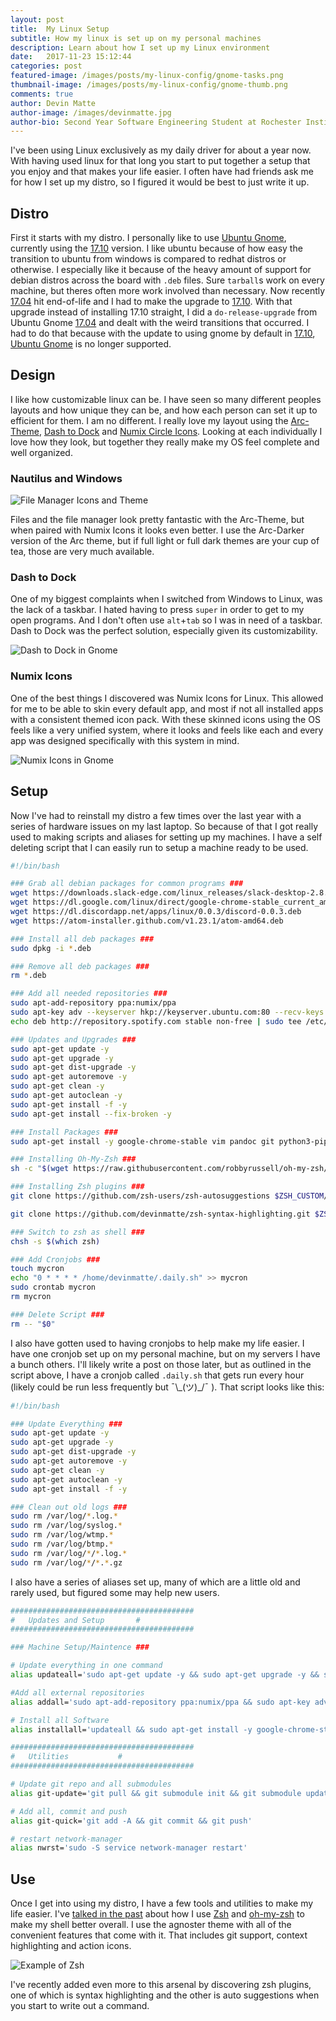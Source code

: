 ```yaml
---
layout: post
title:  My Linux Setup
subtitle: How my linux is set up on my personal machines
description: Learn about how I set up my Linux environment
date:   2017-11-23 15:12:44
categories: post
featured-image: /images/posts/my-linux-config/gnome-tasks.png
thumbnail-image: /images/posts/my-linux-config/gnome-thumb.png
comments: true
author: Devin Matte
author-image: /images/devinmatte.jpg
author-bio: Second Year Software Engineering Student at Rochester Institute of Technology
---
```


I've been using Linux exclusively as my daily driver for about a year now. With having used linux for that long you start to put together a setup that you enjoy and that makes your life easier. I often have had friends ask me for how I set up my distro, so I figured it would be best to just write it up.

## Distro

First it starts with my distro. I personally like to use [Ubuntu Gnome](https://ubuntugnome.org/), currently using the [17.10](https://www.ubuntu.com/desktop/1710) version. I like ubuntu because of how easy the transition to ubuntu from windows is compared to redhat distros or otherwise. I especially like it because of the heavy amount of support for debian distros across the board with `.deb` files. Sure `tarball`s work on every machine, but theres often more work involved than necessary.
Now recently [17.04](https://wiki.ubuntu.com/UbuntuGNOME/GetUbuntuGNOME) hit end-of-life and I had to make the upgrade to [17.10](https://www.ubuntu.com/desktop/1710). With that upgrade instead of installing 17.10 straight, I did a `do-release-upgrade` from Ubuntu Gnome [17.04](https://wiki.ubuntu.com/UbuntuGNOME/GetUbuntuGNOME) and dealt with the weird transitions that occurred. I had to do that because with the update to using gnome by default in [17.10](https://www.ubuntu.com/desktop/1710), [Ubuntu Gnome](https://ubuntugnome.org/) is no longer supported.

## Design

I like how customizable linux can be. I have seen so many different peoples layouts and how unique they can be, and how each person can set it up to efficient for them. I am no different. I really love my layout using the [Arc-Theme](https://github.com/horst3180/arc-theme), [Dash to Dock](https://extensions.gnome.org/extension/307/dash-to-dock/) and [Numix Circle Icons](https://github.com/numixproject/numix-icon-theme-circle). Looking at each individually I love how they look, but together they really make my OS feel complete and well organized.


### Nautilus and Windows

![File Manager Icons and Theme](/images/posts/my-linux-config/file-manager.png)

Files and the file manager look pretty fantastic with the Arc-Theme, but when paired with Numix Icons it looks even better. I use the Arc-Darker version of the Arc theme, but if full light or full dark themes are your cup of tea, those are very much available.

### Dash to Dock

One of my biggest complaints when I switched from Windows to Linux, was the lack of a taskbar. I hated having to press `super` in order to get to my open programs. And I don't often use `alt`+`tab` so I was in need of a taskbar. Dash to Dock was the perfect solution, especially given its customizability.

![Dash to Dock in Gnome](/images/posts/my-linux-config/gnome-tasks.png)

### Numix Icons
One of the best things I discovered was Numix Icons for Linux. This allowed for me to be able to skin every default app, and most if not all installed apps with a consistent themed icon pack. With these skinned icons using the OS feels like a very unified system, where it looks and feels like each and every app was designed specifically with this system in mind.

![Numix Icons in Gnome](/images/posts/my-linux-config/icons.png)

## Setup

Now I've had to reinstall my distro a few times over the last year with a series of hardware issues on my last laptop. So because of that I got really used to making scripts and aliases for setting up my machines. I have a self deleting script that I can easily run to setup a machine ready to be used.

```bash
#!/bin/bash

### Grab all debian packages for common programs ###
wget https://downloads.slack-edge.com/linux_releases/slack-desktop-2.8.0-amd64.deb
wget https://dl.google.com/linux/direct/google-chrome-stable_current_amd64.deb
wget https://dl.discordapp.net/apps/linux/0.0.3/discord-0.0.3.deb
wget https://atom-installer.github.com/v1.23.1/atom-amd64.deb

### Install all deb packages ###
sudo dpkg -i *.deb

### Remove all deb packages ###
rm *.deb

### Add all needed repositories ###
sudo apt-add-repository ppa:numix/ppa
sudo apt-key adv --keyserver hkp://keyserver.ubuntu.com:80 --recv-keys BBEBDCB318AD50EC6865090613B00F1FD2C19886 0DF731E45CE24F27EEEB1450EFDC8610341D9410
echo deb http://repository.spotify.com stable non-free | sudo tee /etc/apt/sources.list.d/spotify.list

### Updates and Upgrades ###
sudo apt-get update -y
sudo apt-get upgrade -y
sudo apt-get dist-upgrade -y
sudo apt-get autoremove -y
sudo apt-get clean -y
sudo apt-get autoclean -y
sudo apt-get install -f -y
sudo apt-get install --fix-broken -y

### Install Packages ###
sudo apt-get install -y google-chrome-stable vim pandoc git python3-pip php numix-icon-theme-circle texlive-full openssh-server spotify-client openjdk-8-* arc-theme npm nodejs nodejs-legacy zsh

### Installing Oh-My-Zsh ###
sh -c "$(wget https://raw.githubusercontent.com/robbyrussell/oh-my-zsh/master/tools/install.sh -O -)"

### Installing Zsh plugins ###
git clone https://github.com/zsh-users/zsh-autosuggestions $ZSH_CUSTOM/plugins/zsh-autosuggestions

git clone https://github.com/devinmatte/zsh-syntax-highlighting.git $ZSH_CUSTOM/plugins/zsh-syntax-highlighting

### Switch to zsh as shell ###
chsh -s $(which zsh)

### Add Cronjobs ###
touch mycron   
echo "0 * * * * /home/devinmatte/.daily.sh" >> mycron
sudo crontab mycron
rm mycron

### Delete Script ###
rm -- "$0"
```

I also have gotten used to having cronjobs to help make my life easier. I have one cronjob set up on my personal machine, but on my servers I have a bunch others. I'll likely write a post on those later, but as outlined in the script above, I have a cronjob called `.daily.sh` that gets run every hour (likely could be run less frequently but ¯\\\_(ツ)\_/¯ ). That script looks like this:

```bash
#!/bin/bash

### Update Everything ###
sudo apt-get update -y
sudo apt-get upgrade -y
sudo apt-get dist-upgrade -y
sudo apt-get autoremove -y
sudo apt-get clean -y
sudo apt-get autoclean -y
sudo apt-get install -f -y

### Clean out old logs ###
sudo rm /var/log/*.log.*
sudo rm /var/log/syslog.*
sudo rm /var/log/wtmp.*
sudo rm /var/log/btmp.*
sudo rm /var/log/*/*.log.*
sudo rm /var/log/*/*.*.gz
```

I also have a series of aliases set up, many of which are a little old and rarely used, but figured some may help new users.

```bash
#########################################
#	Updates and Setup		#
#########################################

### Machine Setup/Maintence ###

# Update everything in one command
alias updateall='sudo apt-get update -y && sudo apt-get upgrade -y && sudo apt-get dist-upgrade -y && sudo apt-get autoremove -y && sudo apt-get clean -y && sudo apt-get autoclean -y && sudo apt-get install -f -y'

#Add all external repositories
alias addall='sudo apt-add-repository ppa:numix/ppa && sudo apt-key adv --keyserver hkp://keyserver.ubuntu.com:80 --recv-keys BBEBDCB318AD50EC6865090613B00F1FD2C19886 && echo deb http://repository.spotify.com stable non-free | sudo tee /etc/apt/sources.list.d/spotify.list'

# Install all Software
alias installall='updateall && sudo apt-get install -y google-chrome-stable vim pandoc git python3-pip php numix-icon-theme-circle texlive-full openssh-server spotify-client openjdk-8-* arc-theme npm nodejs nodejs-legacy zsh'

#########################################
#	Utilities			#
#########################################

# Update git repo and all submodules
alias git-update='git pull && git submodule init && git submodule update && git submodule foreach git pull origin master'

# Add all, commit and push
alias git-quick='git add -A && git commit && git push'

# restart network-manager
alias nwrst='sudo -S service network-manager restart'
```

## Use

Once I get into using my distro, I have a few tools and utilities to make my life easier. I've [talked in the past](https://devinmatte.me/post/2017/06/14/bash-to-zsh/) about how I use [Zsh](http://www.zsh.org/) and [oh-my-zsh](https://github.com/robbyrussell/oh-my-zsh) to make my shell better overall. I use the agnoster theme with all of the convenient features that come with it. That includes git support, context highlighting and action icons.

![Example of Zsh](/images/posts/2017-06-14-theme.png)

I've recently added even more to this arsenal by discovering zsh plugins, one of which is syntax highlighting and the other is auto suggestions when you start to write out a command.